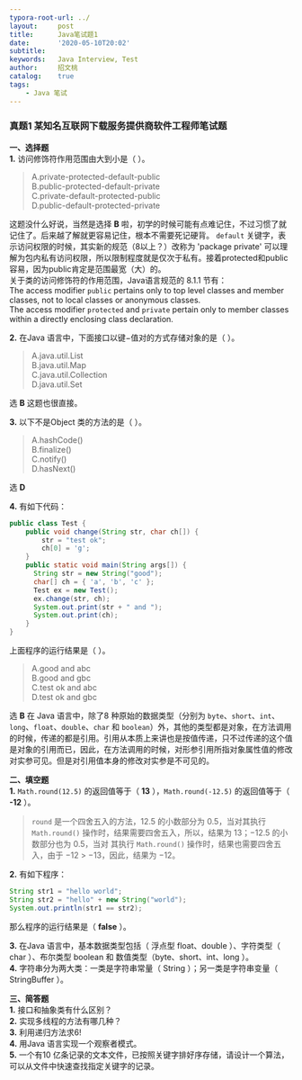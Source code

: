 ```yaml
---
typora-root-url: ../
layout:     post
title:      Java笔试题1
date:       '2020-05-10T20:02'
subtitle:   
keywords:   Java Interview, Test
author:     招文桃
catalog:    true
tags:
    - Java 笔试
---
```



### 真题1 某知名互联网下载服务提供商软件工程师笔试题  

**一、选择题**  
**1.** 访问修饰符作用范围由大到小是（ ）。
  > A.private-protected-default-public  
  > B.public-protected-default-private  
  > C.private-default-protected-public  
  > D.public-default-protected-private  

这题没什么好说，当然是选择 **B** 啦，初学的时候可能有点难记住，不过习惯了就记住了。后来越了解就更容易记住，根本不需要死记硬背。 `default` 关键字，表示访问权限的时候，其实新的规范（8以上？）改称为 'package private' 可以理解为包内私有访问权限，所以限制程度就是仅次于私有。接着protected和public容易，因为public肯定是范围最宽（大）的。  
关于类的访问修饰符的作用范围，Java语言规范的 8.1.1 节有：  
The access modifier `public` pertains only to top level classes and member classes, not to local classes or anonymous classes.  
The access modifier `protected` and `private` pertain only to member classes within a directly enclosing class declaration.<!--more-->  

**2.** 在Java 语言中，下面接口以键−值对的方式存储对象的是（ ）。
  > A.java.util.List  
  > B.java.util.Map  
  > C.java.util.Collection  
  > D.java.util.Set  

选 **B** 这题也很直接。

**3.** 以下不是Object 类的方法的是（ ）。
  > A.hashCode()  
  > B.finalize()  
  > C.notify()  
  > D.hasNext()  

选 **D**

**4.** 有如下代码：  

```java
public class Test {
    public void change(String str, char ch[]) {
        str = "test ok";
        ch[0] = 'g';
    }
    public static void main(String args[]) {
      String str = new String("good");
      char[] ch = { 'a', 'b', 'c' };
      Test ex = new Test();
      ex.change(str, ch);
      System.out.print(str + " and ");
      System.out.print(ch);
    }
}
```

上面程序的运行结果是（ ）。  
  > A.good and abc  
  > B.good and gbc  
  > C.test ok and abc  
  > D.test ok and gbc  

选 **B** 在 Java 语言中，除了8 种原始的数据类型（分别为 `byte`、`short`、`int`、`long`、`float`、`double`、`char` 和 `boolean`）外，其他的类型都是对象，在方法调用的时候，传递的都是引用。引用从本质上来讲也是按值传递，只不过传递的这个值是对象的引用而已，因此，在方法调用的时候，对形参引用所指对象属性值的修改对实参可见。但是对引用值本身的修改对实参是不可见的。  

**二、填空题**  
**1.** `Math.round(12.5)` 的返回值等于（ **13** ），`Math.round(-12.5)` 的返回值等于（ **-12** ）。  
  > `round` 是一个四舍五入的方法，12.5 的小数部分为 0.5，当对其执行 `Math.round()` 操作时，结果需要四舍五入，所以，结果为 13；−12.5 的小数部分也为 0.5，当对
其执行 `Math.round()` 操作时，结果也需要四舍五入，由于 −12 > −13，因此，结果为 −12。  

**2.** 有如下程序：  

```java
String str1 = "hello world";
String str2 = "hello" + new String("world");
System.out.println(str1 == str2);
```

那么程序的运行结果是（ **false** ）。  

**3.** 在Java 语言中，基本数据类型包括（ 浮点型 float、double ）、字符类型（ char ）、布尔类型 boolean 和 数值类型（byte、short、int、long ）。  
**4.** 字符串分为两大类：一类是字符串常量（ String ）；另一类是字符串变量（ StringBuffer ）。  

**三、简答题**  
**1.** 接口和抽象类有什么区别？  
**2.** 实现多线程的方法有哪几种？  
**3.** 利用递归方法求6!  
**4.** 用Java 语言实现一个观察者模式。  
**5.** 一个有10 亿条记录的文本文件，已按照关键字排好序存储，请设计一个算法，可以从文件中快速查找指定关键字的记录。  
